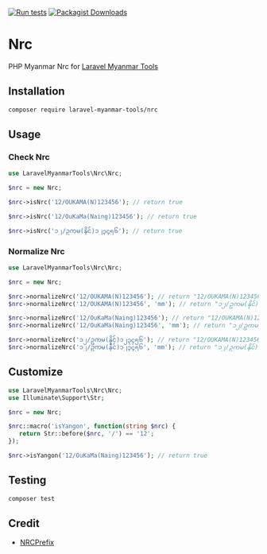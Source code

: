 [![Run tests](https://github.com/Laravel-Myanmar-Tools/nrc/actions/workflows/run-tests.yml/badge.svg?branch=main)](https://github.com/Laravel-Myanmar-Tools/nrc/actions/workflows/run-tests.yml)
[![Packagist Downloads](https://img.shields.io/packagist/dt/Laravel-Myanmar-Tools/nrc)](https://packagist.org/packages/Laravel-Myanmar-Tools/nrc)

# Nrc

PHP Myanmar Nrc for [Laravel Myanmar Tools](https://laravel-myanmar-tools.com)

## Installation

```bash
composer require laravel-myanmar-tools/nrc
```

## Usage

### Check Nrc

```php
use LaravelMyanmarTools\Nrc\Nrc;

$nrc = new Nrc;

$nrc->isNrc('12/OUKAMA(N)123456'); // return true

$nrc->isNrc('12/OuKaMa(Naing)123456'); // return true

$nrc->isNrc('၁၂/ဥကမ(နိုင်)၁၂၃၄၅၆'); // return true
```

### Normalize Nrc

```php
use LaravelMyanmarTools\Nrc\Nrc;

$nrc = new Nrc;

$nrc->normalizeNrc('12/OUKAMA(N)123456'); // return "12/OUKAMA(N)123456"
$nrc->normalizeNrc('12/OUKAMA(N)123456', 'mm'); // return "၁၂/ဥကမ(နိုင်)၁၂၃၄၅၆"

$nrc->normalizeNrc('12/OuKaMa(Naing)123456'); // return "12/OUKAMA(N)123456"
$nrc->normalizeNrc('12/OuKaMa(Naing)123456', 'mm'); // return "၁၂/ဥကမ(နိုင်)၁၂၃၄၅၆"

$nrc->normalizeNrc('၁၂/ဥကမ(နိုင်)၁၂၃၄၅၆'); // return "12/OUKAMA(N)123456"
$nrc->normalizeNrc('၁၂/ဥကမ(နိုင်)၁၂၃၄၅၆', 'mm'); // return "၁၂/ဥကမ(နိုင်)၁၂၃၄၅၆"
```

## Customize

```php
use LaravelMyanmarTools\Nrc\Nrc;
use Illuminate\Support\Str;

$nrc = new Nrc;

$nrc::macro('isYangon', function(string $nrc) {
   return Str::before($nrc, '/') == '12';
});

$nrc->isYangon('12/OuKaMa(Naing)123456'); // return true
```

## Testing

```bash
composer test
```

## Credit

- [NRCPrefix](https://github.com/libstdmmr/NRCPrefix)
